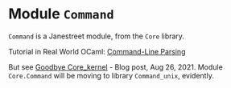 # Module `Command`

`Command` is a Janestreet module, from the `Core` library.

Tutorial in Real World OCaml: [Command-Line Parsing](https://dev.realworldocaml.org/command-line-parsing.html)

But see [Goodbye
Core_kernel](caml.inria.fr/pub/docs/manual-ocaml/native.html#s%3Anative-options) -
Blog post, Aug 26, 2021. Module `Core.Command` will be moving to library
`Command_unix`, evidently.
